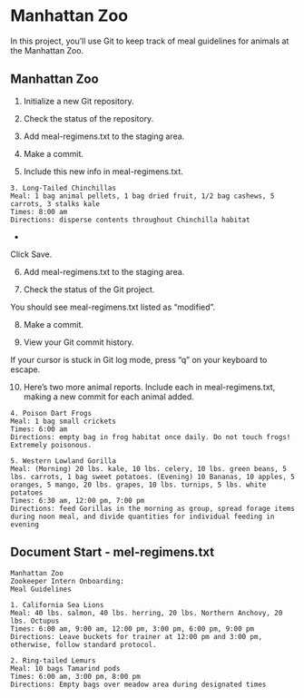 # Manhattan Zoo
In this project, you’ll use Git to keep track of meal guidelines for animals at the Manhattan Zoo.

## Manhattan Zoo

1. Initialize a new Git repository.

2. Check the status of the repository.

3. Add meal-regimens.txt to the staging area.

4. Make a commit.

5. Include this new info in meal-regimens.txt.
```
3. Long-Tailed Chinchillas
Meal: 1 bag animal pellets, 1 bag dried fruit, 1/2 bag cashews, 5 carrots, 3 stalks kale
Times: 8:00 am
Directions: disperse contents throughout Chinchilla habitat
```
-
Click Save.

6. Add meal-regimens.txt to the staging area.

7. Check the status of the Git project.

You should see meal-regimens.txt listed as “modified”.

8. Make a commit.

9. View your Git commit history.

If your cursor is stuck in Git log mode, press “q” on your keyboard to escape.

10. Here’s two more animal reports. Include each in meal-regimens.txt, making a new commit for each animal added.
```
4. Poison Dart Frogs
Meal: 1 bag small crickets
Times: 6:00 am
Directions: empty bag in frog habitat once daily. Do not touch frogs! Extremely poisonous.
 
5. Western Lowland Gorilla
Meal: (Morning) 20 lbs. kale, 10 lbs. celery, 10 lbs. green beans, 5 lbs. carrots, 1 bag sweet potatoes. (Evening) 10 Bananas, 10 apples, 5 oranges, 5 mango, 20 lbs. grapes, 10 lbs. turnips, 5 lbs. white potatoes
Times: 6:30 am, 12:00 pm, 7:00 pm
Directions: feed Gorillas in the morning as group, spread forage items during noon meal, and divide quantities for individual feeding in evening
```

## Document Start - mel-regimens.txt
```
Manhattan Zoo
Zookeeper Intern Onboarding:
Meal Guidelines

1. California Sea Lions
Meal: 40 lbs. salmon, 40 lbs. herring, 20 lbs. Northern Anchovy, 20 lbs. Octupus
Times: 6:00 am, 9:00 am, 12:00 pm, 3:00 pm, 6:00 pm, 9:00 pm
Directions: Leave buckets for trainer at 12:00 pm and 3:00 pm, otherwise, follow standard protocol.

2. Ring-tailed Lemurs
Meal: 10 bags Tamarind pods
Times: 6:00 am, 3:00 pm, 8:00 pm
Directions: Empty bags over meadow area during designated times
```